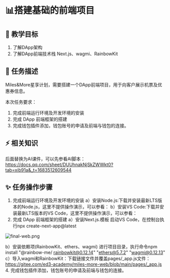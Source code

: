 # 📊搭建基础的前端项目

## **🚧 教学目标**

1. 了解DApp架构
2. 了解DApp前端技术栈 Next.js、wagmi、RainbowKit

## **💚 任务描述**

 Miles&More星享计划，需要搭建一个DApp前端项目，用于向客户展示机票及优惠券信息。

本次任务要求：

1. 完成前端运行环境及开发环境的安装
2. 完成 DApp 前端框架的搭建
3. 完成钱包插件添加，钱包账号的申请及前端与钱包的连接。

## **⚡ 相关知识**

 后面替换为AI课件，可以先参看AI脚本：https://docs.qq.com/sheet/DUUhnakNjSkZWWkt0?tab=xib91a&_t=1683512609544

## **✨ 任务操作步骤**

1. 完成前端运行环境及开发环境的安装
   a）安装Node.js:下载并安装最新LTS版本的Node.js，这里不提供操作演示，可以参看：
   b）安装VS Code:下载并安装最新LTS版本的VS Code，这里不提供操作演示，可以参看：
2. 完成 DApp 前端框架的搭建
   a）安装Next.js.模板
   启动VS Code，在控制台执行npx create-next-app@latest

![final-web.png](https://i.postimg.cc/7LLF7bQP/t1-01.png) 

b）安装依赖项(RainbowKit、ethers、wagmi)
   进行项目目录，执行命令npm install "@rainbow-me/
   rainbowkit@0.12.14" "ethers@5.7.2" "wagmi@0.12.13"
   c）导入wagmi和RainbowKit：下载链接文件并覆盖pages/_app.js文件：
   https://gitee.com/ed3-academy/miles-more-web/blob/main/pages/_app.js
4. 完成钱包插件添加，钱包账号的申请及前端与钱包的连接。
